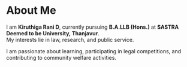 # About Me

I am **Kiruthiga Rani D**, currently pursuing **B.A.LLB (Hons.)** at **SASTRA Deemed to be University, Thanjavur**.  
My interests lie in law, research, and public service.  

I am passionate about learning, participating in legal competitions, and contributing to community welfare activities.

